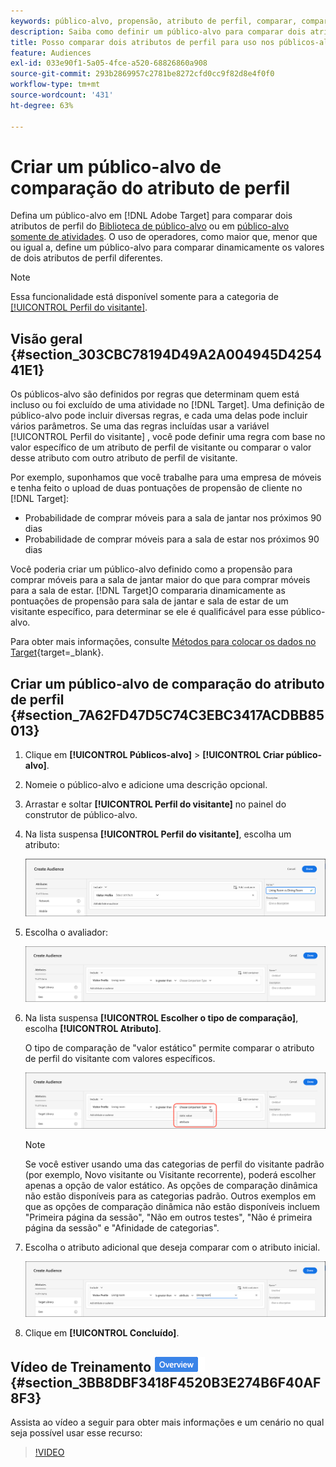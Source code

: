 ```yaml
---
keywords: público-alvo, propensão, atributo de perfil, comparar, comparação, criar público-alvo, criação de público-alvo
description: Saiba como definir um público-alvo para comparar dois atributos de perfil.
title: Posso comparar dois atributos de perfil para uso nos públicos-alvo?
feature: Audiences
exl-id: 033e90f1-5a05-4fce-a520-68826860a908
source-git-commit: 293b2869957c2781be8272cfd0cc9f82d8e4f0f0
workflow-type: tm+mt
source-wordcount: '431'
ht-degree: 63%

---
```


# Criar um público-alvo de comparação do atributo de perfil

Defina um público-alvo em [!DNL Adobe Target] para comparar dois atributos de perfil do [Biblioteca de público-alvo](/help/main/c-target/c-audiences/audiences.md) ou em [público-alvo somente de atividades](/help/main/c-target/creating-activity-only-audience.md). O uso de operadores, como maior que, menor que ou igual a, define um público-alvo para comparar dinamicamente os valores de dois atributos de perfil diferentes.

>[!NOTE]
>
>Essa funcionalidade está disponível somente para a categoria de [[!UICONTROL Perfil do visitante]](/help/main/c-target/c-audiences/c-target-rules/visitor-profile.md#concept_E972690B9A4C4372A34229FA37EDA38E).

## Visão geral {#section_303CBC78194D49A2A004945D425441E1}

Os públicos-alvo são definidos por regras que determinam quem está incluso ou foi excluído de uma atividade no [!DNL Target]. Uma definição de público-alvo pode incluir diversas regras, e cada uma delas pode incluir vários parâmetros. Se uma das regras incluídas usar a variável [!UICONTROL Perfil do visitante] , você pode definir uma regra com base no valor específico de um atributo de perfil de visitante ou comparar o valor desse atributo com outro atributo de perfil de visitante.

Por exemplo, suponhamos que você trabalhe para uma empresa de móveis e tenha feito o upload de duas pontuações de propensão de cliente no [!DNL Target]:

* Probabilidade de comprar móveis para a sala de jantar nos próximos 90 dias
* Probabilidade de comprar móveis para a sala de estar nos próximos 90 dias

Você poderia criar um público-alvo definido como a propensão para comprar móveis para a sala de jantar maior do que para comprar móveis para a sala de estar. [!DNL Target]O compararia dinamicamente as pontuações de propensão para sala de jantar e sala de estar de um visitante específico, para determinar se ele é qualificável para esse público-alvo.

Para obter mais informações, consulte [Métodos para colocar os dados no Target](https://developer.adobe.com/target/before-implement/methods-to-get-data-into-target/methods-to-get-data-into-target/){target=_blank}.

## Criar um público-alvo de comparação do atributo de perfil {#section_7A62FD47D5C74C3EBC3417ACDBB85013}

1. Clique em **[!UICONTROL Públicos-alvo]** > **[!UICONTROL Criar público-alvo]**.
1. Nomeie o público-alvo e adicione uma descrição opcional.
1. Arrastar e soltar **[!UICONTROL Perfil do visitante]** no painel do construtor de público-alvo.
1. Na lista suspensa **[!UICONTROL Perfil do visitante]**, escolha um atributo:

   ![Pontuação de propensão 1](assets/propensity_score_1.png)

1. Escolha o avaliador:

   ![Pontuação de propensão 2](assets/propensity_score_2.png)

1. Na lista suspensa **[!UICONTROL Escolher o tipo de comparação]**, escolha **[!UICONTROL Atributo]**.

   O tipo de comparação de &quot;valor estático&quot; permite comparar o atributo de perfil do visitante com valores específicos.

   ![Pontuação de propensão 3](assets/propensity_score_3.png)

   >[!NOTE]
   >
   >Se você estiver usando uma das categorias de perfil do visitante padrão (por exemplo, Novo visitante ou Visitante recorrente), poderá escolher apenas a opção de valor estático. As opções de comparação dinâmica não estão disponíveis para as categorias padrão. Outros exemplos em que as opções de comparação dinâmica não estão disponíveis incluem &quot;Primeira página da sessão&quot;, &quot;Não em outros testes&quot;, &quot;Não é primeira página da sessão&quot; e &quot;Afinidade de categorias&quot;.

1. Escolha o atributo adicional que deseja comparar com o atributo inicial.

   ![imagem propensity_score_4](assets/propensity_score_4.png)

1. Clique em **[!UICONTROL Concluído]**.

## Vídeo de Treinamento ![Selo de visão geral](/help/main/assets/overview.png) {#section_3BB8DBF3418F4520B3E274B6F40AF8F3}

Assista ao vídeo a seguir para obter mais informações e um cenário no qual seja possível usar esse recurso:

>[!VIDEO](https://video.tv.adobe.com/v/23218/)
